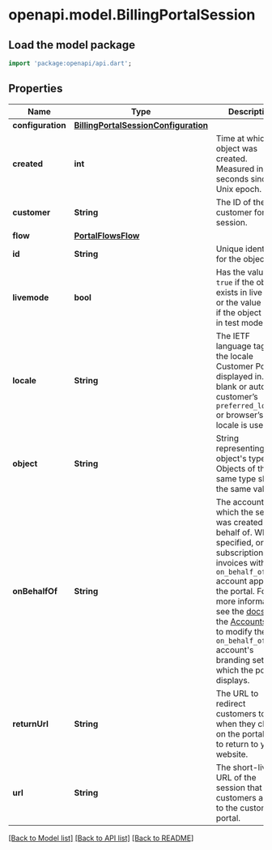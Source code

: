 # openapi.model.BillingPortalSession

## Load the model package
```dart
import 'package:openapi/api.dart';
```

## Properties
Name | Type | Description | Notes
------------ | ------------- | ------------- | -------------
**configuration** | [**BillingPortalSessionConfiguration**](BillingPortalSessionConfiguration.md) |  | 
**created** | **int** | Time at which the object was created. Measured in seconds since the Unix epoch. | 
**customer** | **String** | The ID of the customer for this session. | 
**flow** | [**PortalFlowsFlow**](PortalFlowsFlow.md) |  | [optional] 
**id** | **String** | Unique identifier for the object. | 
**livemode** | **bool** | Has the value `true` if the object exists in live mode or the value `false` if the object exists in test mode. | 
**locale** | **String** | The IETF language tag of the locale Customer Portal is displayed in. If blank or auto, the customer’s `preferred_locales` or browser’s locale is used. | [optional] 
**object** | **String** | String representing the object's type. Objects of the same type share the same value. | 
**onBehalfOf** | **String** | The account for which the session was created on behalf of. When specified, only subscriptions and invoices with this `on_behalf_of` account appear in the portal. For more information, see the [docs](https://stripe.com/docs/connect/separate-charges-and-transfers#settlement-merchant). Use the [Accounts API](https://stripe.com/docs/api/accounts/object#account_object-settings-branding) to modify the `on_behalf_of` account's branding settings, which the portal displays. | [optional] 
**returnUrl** | **String** | The URL to redirect customers to when they click on the portal's link to return to your website. | [optional] 
**url** | **String** | The short-lived URL of the session that gives customers access to the customer portal. | 

[[Back to Model list]](../README.md#documentation-for-models) [[Back to API list]](../README.md#documentation-for-api-endpoints) [[Back to README]](../README.md)


